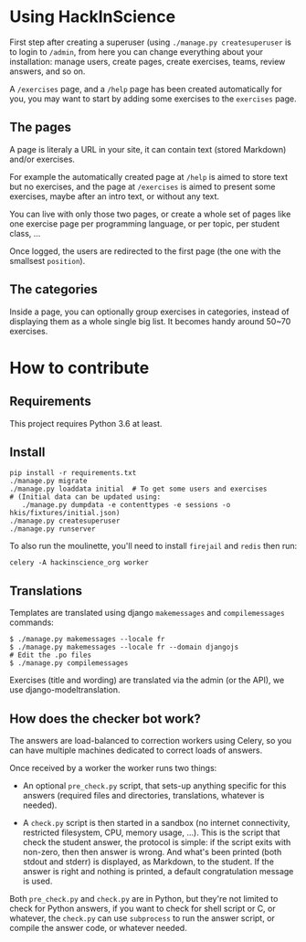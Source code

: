 # Using HackInScience

First step after creating a superuser (using `./manage.py
createsuperuser` is to login to `/admin`, from here you can change
everything about your installation: manage users, create pages, create
exercises, teams, review answers, and so on.

A `/exercises` page, and a `/help` page has been created automatically
for you, you may want to start by adding some exercises to the
`exercises` page.


## The pages

A page is literaly a URL in your site, it can contain text (stored
Markdown) and/or exercises.

For example the automatically created page at `/help` is aimed to
store text but no exercises, and the page at `/exercises` is aimed to
present some exercises, maybe after an intro text, or without any
text.

You can live with only those two pages, or create a whole set of pages
like one exercise page per programming language, or per topic, per
student class, ...

Once logged, the users are redirected to the first page (the one with
the smallsest `position`).


## The categories

Inside a page, you can optionally group exercises in categories,
instead of displaying them as a whole single big list. It becomes
handy around 50~70 exercises.


# How to contribute


## Requirements

This project requires Python 3.6 at least.


## Install

```
pip install -r requirements.txt
./manage.py migrate
./manage.py loaddata initial  # To get some users and exercises
# (Initial data can be updated using:
   ./manage.py dumpdata -e contenttypes -e sessions -o hkis/fixtures/initial.json)
./manage.py createsuperuser
./manage.py runserver
```

To also run the moulinette, you'll need to install `firejail` and `redis` then run:

```
celery -A hackinscience_org worker
```


## Translations

Templates are translated using django `makemessages` and `compilemessages` commands:

```
$ ./manage.py makemessages --locale fr
$ ./manage.py makemessages --locale fr --domain djangojs
# Edit the .po files
$ ./manage.py compilemessages
```

Exercises (title and wording) are translated via the admin (or the
API), we use django-modeltranslation.


## How does the checker bot work?

The answers are load-balanced to correction workers using Celery, so
you can have multiple machines dedicated to correct loads of answers.

Once received by a worker the worker runs two things:

- An optional `pre_check.py` script, that sets-up anything specific
  for this answers (required files and directories, translations,
  whatever is needed).

- A `check.py` script is then started in a sandbox (no internet
  connectivity, restricted filesystem, CPU, memory usage, …).
  This is the script that check the student answer, the protocol is
  simple: if the script exits with non-zero, then then answer is
  wrong. And what's been printed (both stdout and stderr) is
  displayed, as Markdown, to the student. If the answer is right and
  nothing is printed, a default congratulation message is used.

Both `pre_check.py` and `check.py` are in Python, but they're not
limited to check for Python answers, if you want to check for shell
script or C, or whatever, the `check.py` can use `subprocess` to run
the answer script, or compile the answer code, or whatever needed.
